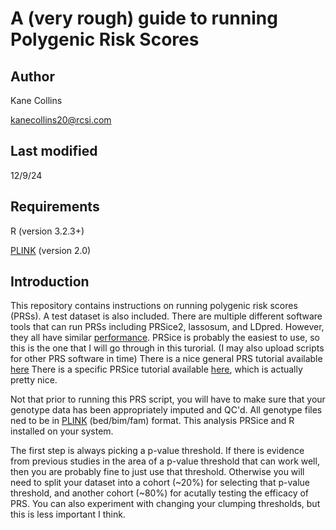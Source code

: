 # A (very rough) guide to running Polygenic Risk Scores
## Author
Kane Collins

kanecollins20@rcsi.com 
## Last modified
12/9/24

## Requirements
R (version 3.2.3+)

[PLINK](https://www.cog-genomics.org/plink/2.0/) (version 2.0)

## Introduction

This repository contains instructions on running polygenic risk scores (PRSs). A test dataset is also included. 
There are multiple different software tools that can run PRSs including PRSice2, lassosum, and LDpred. However, they all have similar [performance](https://doi.org/10.1038/s42003-022-03812-z). PRSice is probably the easiest to use, so this is the one that I will go through in this turorial. (I may also upload scripts for other PRS software in time)
There is a nice general PRS tutorial available [here](https://www.nature.com/articles/s41596-020-0353-1)
There is a specific PRSice tutorial available [here](https://choishingwan.github.io/PRSice/step_by_step/), which is actually pretty nice. 

Not that prior to running this PRS script, you will have to make sure that your genotype data has been appropriately imputed and QC'd. All genotype files ned to be in [PLINK](https://www.cog-genomics.org/plink/2.0/) (bed/bim/fam) format. 
This analysis PRSice and R installed on your system. 

The first step is always picking a p-value threshold. If there is evidence from previous studies in the area of a p-value threshold that can work well, then you are probably fine to just use that threshold. Otherwise you will need to split your dataset into a cohort (~20%) for selecting that p-value threshold, and another cohort (~80%) for acutally testing the efficacy of PRS. You can also experiment with changing your clumping thresholds, but this is less important I think. 
